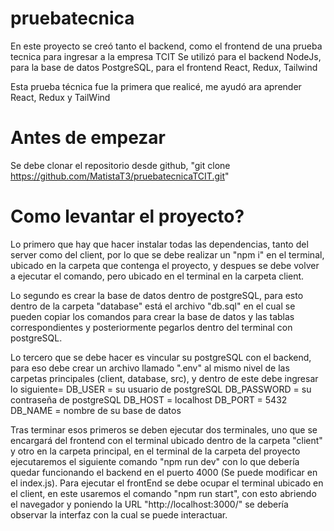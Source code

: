 # pruebatecnica

En este proyecto se creó tanto el backend, como el frontend de una prueba tecnica para ingresar a la empresa TCIT
Se utilizó para el backend NodeJs, para la base de datos PostgreSQL, para el frontend React, Redux, Tailwind

Esta prueba técnica fue la primera que realicé, me ayudó ara aprender React, Redux y TailWind

# Antes de empezar

Se debe clonar el repositorio desde github, "git clone https://github.com/MatistaT3/pruebatecnicaTCIT.git"

# Como levantar el proyecto?

Lo primero que hay que hacer instalar todas las dependencias, tanto del server como del client, por lo que se debe realizar un "npm i" en el terminal, ubicado en la carpeta que contenga el proyecto, y despues se debe volver a ejecutar el comando, pero ubicado en el terminal en la carpeta client.

Lo segundo es crear la base de datos dentro de postgreSQL, para esto dentro de la carpeta "database" está el archivo "db.sql" en el cual se pueden copiar los comandos para crear la base de datos y las tablas correspondientes y posteriormente pegarlos dentro del terminal con postgreSQL.

Lo tercero que se debe hacer es vincular su postgreSQL con el backend, para eso debe crear un archivo llamado ".env" al mismo nivel de las carpetas principales (client, database, src), y dentro de este debe ingresar lo siguiente=
DB_USER = su usuario de postgreSQL
DB_PASSWORD = su contraseña de postgreSQL
DB_HOST = localhost
DB_PORT = 5432
DB_NAME = nombre de su base de datos

Tras terminar esos primeros se deben ejecutar dos terminales, uno que se encargará del frontend con el terminal ubicado dentro de la carpeta "client" y otro en la carpeta principal, en el terminal de la carpeta del proyecto ejecutaremos el siguiente comando "npm run dev" con lo que debería quedar funcionando el backend en el puerto 4000 (Se puede modificar en el index.js). Para ejecutar el frontEnd se debe ocupar el terminal ubicado en el client, en este usaremos el comando "npm run start", con esto abriendo el navegador y poniendo la URL "http://localhost:3000/" se debería observar la interfaz con la cual se puede interactuar.
